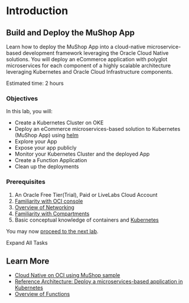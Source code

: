 # Introduction

## Build and Deploy the MuShop App

Learn how to deploy the MuShop App into a cloud-native microservice-based development framework leveraging the Oracle Cloud Native solutions. You will deploy an eCommerce application with polyglot microservices for each component of a highly scalable architecture leveraging Kubernetes and Oracle Cloud Infrastructure components.

Estimated time: 2 hours

### Objectives

In this lab, you will:

-   Create a Kubernetes Cluster on OKE
-   Deploy an eCommerce microservices-based solution to Kubernetes (MuShop App) using [helm](https://helm.sh/)
-   Explore your App
-   Expose your app publicly
-   Monitor your Kubernetes Cluster and the deployed App
-   Create a Function Application
-   Clean up the deployments

### Prerequisites

1.  An Oracle Free Tier(Trial), Paid or LiveLabs Cloud Account
2.  [Familiarity with OCI console](https://docs.us-phoenix-1.oraclecloud.com/Content/GSG/Concepts/console.htm)
3.  [Overview of Networking](https://docs.us-phoenix-1.oraclecloud.com/Content/Network/Concepts/overview.htm)
4.  [Familiarity with Compartments](https://docs.us-phoenix-1.oraclecloud.com/Content/GSG/Concepts/concepts.htm)
5.  Basic conceptual knowledge of containers and [Kubernetes](https://kubernetes.io/)

You may now [proceed to the next lab](https://oracle.github.io/learning-library/oci-library/developer-adoption/workshops/mushop/paid/index.html#next).

Expand All Tasks

## Learn More

-   [Cloud Native on OCI using MuShop sample](https://oracle-quickstart.github.io/oci-cloudnative/)
-   [Reference Architecture: Deploy a microservices-based application in Kubernetes](https://docs.oracle.com/en/solutions/cloud-native-ecommerce/index.html#GUID-CB180453-1F32-4465-8F27-EA7300ECF771)
-   [Overview of Functions](https://docs.cloud.oracle.com/en-us/iaas/Content/Functions/Concepts/functionsoverview.htm)
